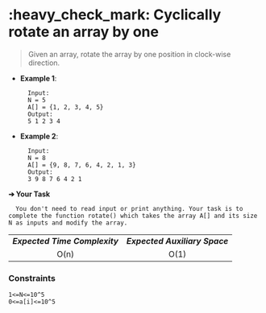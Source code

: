 <h1>:heavy_check_mark: Cyclically rotate an array by one</h1>
<blockquote>Given an array, rotate the array by one position in clock-wise direction.</blockquote>

* **Example 1**:<br>

        Input:
        N = 5
        A[] = {1, 2, 3, 4, 5}
        Output:
        5 1 2 3 4

* **Example 2**:<br>

        Input:
        N = 8
        A[] = {9, 8, 7, 6, 4, 2, 1, 3}
        Output:
        3 9 8 7 6 4 2 1

**➔ Your Task**

      You don't need to read input or print anything. Your task is to complete the function rotate() which takes the array A[] and its size N as inputs and modify the array.

<table align="center">
      <tr><td><em><b>Expected Time Complexity</td> <td><em><b>Expected Auxiliary Space</td></tr>
      <tr><td align="center">O(n)</td> <td align="center">O(1)</td></tr>
</table>

### **Constraints** 
    1<=N<=10^5
    0<=a[i]<=10^5